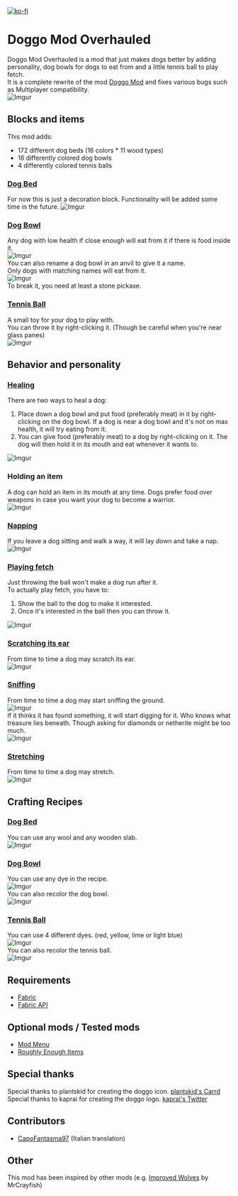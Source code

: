 [![ko-fi](https://ko-fi.com/img/githubbutton_sm.svg)](https://ko-fi.com/K3K1FR5YI)

# **Doggo Mod Overhauled**
Doggo Mod Overhauled is a mod that just makes dogs better by adding personality, dog bowls for dogs to eat from and a little tennis ball to play fetch.  
It is a complete rewrite of the mod [Doggo Mod](https://www.curseforge.com/minecraft/mc-mods/doggo-mod "Doggo Mod") and fixes various bugs such as Multiplayer compatibility.  
![Imgur](https://imgur.com/qZty4EZ.jpg)  

## **Blocks and items**
This mod adds:
- 172 different dog beds (16 colors * 11 wood types)
- 16 differently colored dog bowls
- 4 differently colored tennis balls

### <ins>Dog Bed</ins>
For now this is just a decoration block. Functionality will be added some time in the future.
![Imgur](https://imgur.com/GJwMICv.jpg)

### <ins>Dog Bowl</ins>
Any dog with low health if close enough will eat from it if there is food inside it.  
![Imgur](https://imgur.com/iMvgNuW.jpg)  
You can also rename a dog bowl in an anvil to give it a name.  
Only dogs with matching names will eat from it.  
![Imgur](https://imgur.com/kl5F8aP.jpg)  
To break it, you need at least a stone pickaxe.

### <ins>Tennis Ball</ins>
A small toy for your dog to play with.  
You can throw it by right-clicking it. (Though be careful when you're near glass panes)  
![Imgur](https://imgur.com/ZxuSt4F.jpg)

## **Behavior and personality**
### <ins>Healing</ins>
There are two ways to heal a dog:  
1. Place down a dog bowl and put food (preferably meat) in it by right-clicking on the dog bowl. If a dog is near a dog bowl and it's not on max health, it will try eating from it.  
2. You can give food (preferably meat) to a dog by right-clicking on it. The dog will then hold it in its mouth and eat whenever it wants to.

![Imgur](https://imgur.com/JqiZaez.jpg)

### Holding an item
A dog can hold an item in its mouth at any time. Dogs prefer food over weapons in case you want your dog to become a warrior.  
![Imgur](https://imgur.com/mO8guVw.jpg)

### <ins>Napping</ins>
If you leave a dog sitting and walk a way, it will lay down and take a nap.  
![Imgur](https://imgur.com/meL0KBD.jpg)  

### <ins>Playing fetch</ins>
Just throwing the ball won't make a dog run after it.  
To actually play fetch, you have to:
1. Show the ball to the dog to make it interested.
2. Once it's interested in the ball then you can throw it.

![Imgur](https://imgur.com/Oa0JTWD.jpg)

### <ins>Scratching its ear</ins>
From time to time a dog may scratch its ear.  
![Imgur](https://imgur.com/5oSn0dm.jpg)  

### <ins>Sniffing</ins>
From time to time a dog may start sniffing the ground.  
![Imgur](https://imgur.com/jvJNd0e.jpg)  
If it thinks it has found something, it will start digging for it. Who knows what treasure lies beneath. Though asking for diamonds or netherite might be too much.  
![Imgur](https://imgur.com/32Tck60.jpg)  

### <ins>Stretching</ins>
From time to time a dog may stretch.  
![Imgur](https://imgur.com/VqhcrlT.jpg)  

## **Crafting Recipes**

### <ins>Dog Bed</ins>
You can use any wool and any wooden slab.  
![Imgur](https://imgur.com/iJATy9H.jpg)

### <ins>Dog Bowl</ins>
You can use any dye in the recipe.  
![Imgur](https://imgur.com/FXNstOc.jpg)  
You can also recolor the dog bowl.  
![Imgur](https://imgur.com/CRzMcjC.jpg)

### <ins>Tennis Ball</ins>
You can use 4 different dyes. (red, yellow, lime or light blue)  
![Imgur](https://imgur.com/pdNySNQ.jpg)  
You can also recolor the tennis ball.  
![Imgur](https://imgur.com/opmyVzj.jpg)

## **Requirements**
- [Fabric](https://fabricmc.net/use/ "Fabric")
- [Fabric API](https://www.curseforge.com/minecraft/mc-mods/fabric-api "Fabric API")

## **Optional mods / Tested mods**
- [Mod Menu](https://www.curseforge.com/minecraft/mc-mods/modmenu)
- [Roughly Enough Items](https://www.curseforge.com/minecraft/mc-mods/roughly-enough-items)

## **Special thanks**
Special thanks to plantskid for creating the doggo icon. [plantskid's Carrd](https://plantskid.carrd.co "plantskid's Carrd")  
Special thanks to kaprai for creating the doggo logo. [kaprai's Twitter](https://twitter.com/kapraicraft "kaprai's Twitter")

## **Contributors**
- [CapoFantasma97](https://github.com/CapoFantasma97) (Italian translation)

## **Other**
This mod has been inspired by other mods (e.g. [Improved Wolves](https://mrcrayfish.com/mods?id=improvedwolves "Improved Wolves") by MrCrayfish)
